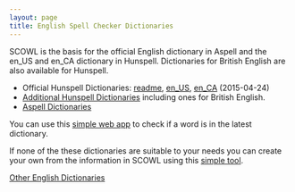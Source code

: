```yaml
---
layout: page
title: English Spell Checker Dictionaries
---
```


SCOWL is the basis for the official English dictionary in Aspell and
the en_US and en_CA dictionary in Hunspell.  Dictionaries for British
English are also available for Hunspell.

* Official Hunspell Dictionaries: 
  [readme](/hunspell-readme),
  <a href="http://downloads.sourceforge.net/wordlist/hunspell-en_US-2015.04.24.zip">en_US</a>,
  <a href="http://downloads.sourceforge.net/wordlist/hunspell-en_US-2015.04.24.zip">en_CA</a>
  (2015-04-24) 
* [Additional Hunspell Dictionaries](https://sourceforge.net/projects/wordlist/files/speller/2015.04.24)
  including ones for British English. 
* <a href="http://ftp.gnu.org/gnu/aspell/dict/en/">Aspell Dictionaries</a>

You can use this [simple web app](http://app.aspell.net/lookup) to
check if a word is in the latest dictionary.

If none of the these dictionaries are suitable to your needs you can
create your own from the information in SCOWL using this [simple
tool](http://app.aspell.net/create).

[Other English Dictionaries](/other-dicts)
